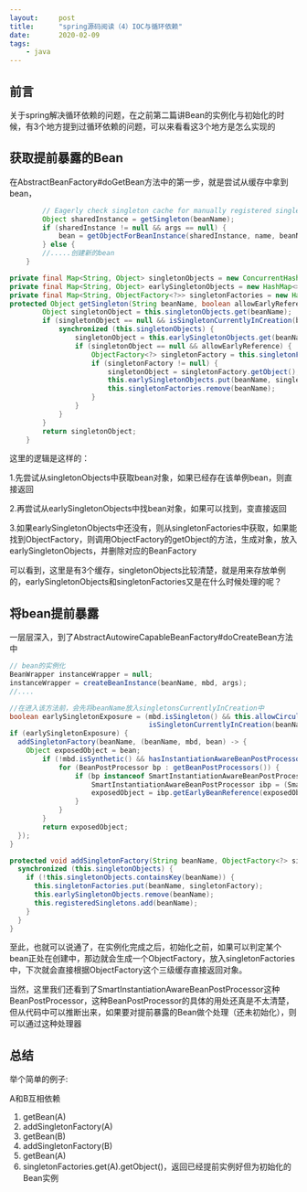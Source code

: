 ```yaml
---
layout:     post
title:      "spring源码阅读（4）IOC与循环依赖"
date:       2020-02-09
tags:
    - java
---
```


## 前言

关于spring解决循环依赖的问题，在之前第二篇讲Bean的实例化与初始化的时候，有3个地方提到过循环依赖的问题，可以来看看这3个地方是怎么实现的

## 获取提前暴露的Bean

在AbstractBeanFactory#doGetBean方法中的第一步，就是尝试从缓存中拿到bean，

``` java
		// Eagerly check singleton cache for manually registered singletons.
		Object sharedInstance = getSingleton(beanName);
		if (sharedInstance != null && args == null) {
			bean = getObjectForBeanInstance(sharedInstance, name, beanName, null);
		} else {
		//.....创建新的bean
    }
```

``` java
private final Map<String, Object> singletonObjects = new ConcurrentHashMap<>(256);
private final Map<String, Object> earlySingletonObjects = new HashMap<>(16);
private final Map<String, ObjectFactory<?>> singletonFactories = new HashMap<>(16);
protected Object getSingleton(String beanName, boolean allowEarlyReference) {
		Object singletonObject = this.singletonObjects.get(beanName);
		if (singletonObject == null && isSingletonCurrentlyInCreation(beanName)) {
			synchronized (this.singletonObjects) {
				singletonObject = this.earlySingletonObjects.get(beanName);
				if (singletonObject == null && allowEarlyReference) {
					ObjectFactory<?> singletonFactory = this.singletonFactories.get(beanName);
					if (singletonFactory != null) {
						singletonObject = singletonFactory.getObject();
						this.earlySingletonObjects.put(beanName, singletonObject);
						this.singletonFactories.remove(beanName);
					}
				}
			}
		}
		return singletonObject;
	}
```

这里的逻辑是这样的：

1.先尝试从singletonObjects中获取bean对象，如果已经存在该单例bean，则直接返回

2.再尝试从earlySingletonObjects中找bean对象，如果可以找到，变直接返回

3.如果earlySingletonObjects中还没有，则从singletonFactories中获取，如果能找到ObjectFactory，则调用ObjectFactory的getObject的方法，生成对象，放入earlySingletonObjects，并删除对应的BeanFactory

可以看到，这里是有3个缓存，singletonObjects比较清楚，就是用来存放单例的，earlySingletonObjects和singletonFactories又是在什么时候处理的呢？

## 将bean提前暴露

一层层深入，到了AbstractAutowireCapableBeanFactory#doCreateBean方法中

``` java
// bean的实例化
BeanWrapper instanceWrapper = null;
instanceWrapper = createBeanInstance(beanName, mbd, args);
//....

//在进入该方法前，会先将beanName放入singletonsCurrentlyInCreation中
boolean earlySingletonExposure = (mbd.isSingleton() && this.allowCircularReferences &&
                                  isSingletonCurrentlyInCreation(beanName));
if (earlySingletonExposure) {
  addSingletonFactory(beanName, (beanName, mbd, bean) -> {
    Object exposedObject = bean;
		if (!mbd.isSynthetic() && hasInstantiationAwareBeanPostProcessors()) {
			for (BeanPostProcessor bp : getBeanPostProcessors()) {
				if (bp instanceof SmartInstantiationAwareBeanPostProcessor) {
					SmartInstantiationAwareBeanPostProcessor ibp = (SmartInstantiationAwareBeanPostProcessor) bp;
					exposedObject = ibp.getEarlyBeanReference(exposedObject, beanName);
				}
			}
		}
		return exposedObject;
  });
}
```

``` java
protected void addSingletonFactory(String beanName, ObjectFactory<?> singletonFactory) {
  synchronized (this.singletonObjects) {
    if (!this.singletonObjects.containsKey(beanName)) {
      this.singletonFactories.put(beanName, singletonFactory);
      this.earlySingletonObjects.remove(beanName);
      this.registeredSingletons.add(beanName);
    }
  }
}
```

至此，也就可以说通了，在实例化完成之后，初始化之前，如果可以判定某个bean正处在创建中，那边就会生成一个ObjectFactory，放入singletonFactories中，下次就会直接根据ObjectFactory这个三级缓存直接返回对象。

当然，这里我们还看到了SmartInstantiationAwareBeanPostProcessor这种BeanPostProcessor，这种BeanPostProcessor的具体的用处还真是不太清楚，但从代码中可以推断出来，如果要对提前暴露的Bean做个处理（还未初始化），则可以通过这种处理器

## 总结

举个简单的例子:

A和B互相依赖

1. getBean(A)
2. addSingletonFactory(A)
3. getBean(B)
4. addSingletonFactory(B)
5. getBean(A)
6. singletonFactories.get(A).getObject()，返回已经提前实例好但为初始化的Bean实例

